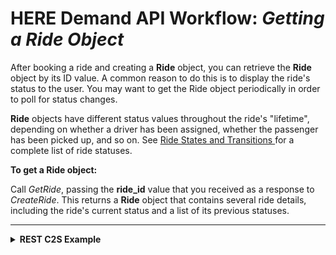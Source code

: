 # HERE Demand API Workflow: *Getting a Ride Object* #

After booking a ride and creating a **Ride** object, you can retrieve the **Ride** object by its ID value. A common reason to do this is to display the ride's status to the user. You may want to get the Ride object periodically in order to poll for status changes.

**Ride** objects have different status values throughout the ride's "lifetime", depending on whether a driver has been assigned, whether the passenger has been picked up, and so on. See [Ride States and Transitions
](DemandDevGuide_RideStates.md) for a complete list of ride statuses.

**To get a Ride object:**

Call *GetRide*, passing the **ride_id** value that you received as a response to *CreateRide*. This returns a **Ride** object that contains several ride details, including the ride's current status and a list of its previous statuses.

----
<details>
<summary><b>REST C2S Example</b></summary>

**Request:**


    curl "http://mobility-marketplace-test.here.com/demand.v1.s2s/rides/<ride_id>" -H "Authorization: Bearer eyJhbGciOiJub25lIiwidHlwIjoiSldUIn0.eyJzdWIiOiIxIiwiaXNzIjoicmVzdC1hc3N1cmVkIiwiZXhwIjoxNjQ0ODM4MTM2fQ."

**Response:**

	{
	    "user_id": "1",
	    "ride_id": "5a8c484836bb08000157c180",
	    "prebook_pickup_time": "2018-02-07T14:07:12Z",
	    "booking_estimated_price": {
	        "range": {
	            "from_amount": "11",
	            "to_amount": "97",
	            "currency_code": "EUR"
	        }
	    },
	    "status_log": {
	 	  "create_time": "2018-02-20T16:00:36Z",
	 	  "last_update_time": "2018-02-20T16:02:11Z",
	        "current_status": "DRIVER_EN_ROUTE",
	        "prev_statuses": [
	{
	                "status": "DRIVER_ASSIGNED",
	                "timestamp": "2018-02-20T16:02:06Z"
	            },
	
	            {
	                "status": "ACCEPTED",
	                "timestamp": "2018-02-20T16:00:46Z"
	            },
	            {
	                "status": "PROCESSING",
	                "timestamp": "2018-02-20T16:00:36Z"
	            }
	        ]
	    },
	    
	"supplier": {
	        "english_name": "tentacruel",
	        "local_name": "tentacruel",
	        "phone_number": "+9720516219186",
	        "address": "Not yet supported"
	    },
	    "passenger": {
	        "name": "asdasdasdasd",
	        "phone_number": "+9725326589",
	        "photo_url": "http://asdasdasdasdasd"
	    },
	    "passenger_note": "north side of the road"
	    "driver": {
	        "name": "Charmander",
	        "phone_number": "9010103",
	        "photo_url": "picture.url.here.com",
	        "driving_license_id": "5032147"
	    },
	    "vehicle": {
	        "license_plate_number": "75051046",
	        "vehicle_type": "STANDARD",
	        "make": "Kia",
	        "model": "model",
	        "color": "Red"
	    }
	}
 

</details>




